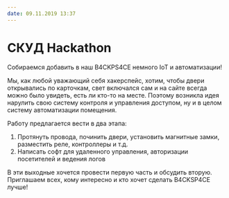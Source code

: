 ```yaml
---
date: 09.11.2019 13:37
---
```


# СКУД Hackathon

Собираемся добавить в наш B4CKPS4CE немного IoT и автоматизации!

Мы, как любой уважающий себя хакерспейс, хотим, чтобы двери открывались по карточкам, свет включался сам и на сайте всегда можно было увидеть, есть ли кто-то на месте. Поэтому возникла идея нарулить свою систему контроля и управления доступом, ну и в целом систему автоматизации помещения.

Работу предлагается вести в два этапа:

1. Протянуть провода, починить двери, установить магнитные замки, разместить реле, контроллеры и т.д.
2. Написать софт для удаленного управления, авторизации посетителей и ведения логов

В эти выходные хочется провести первую часть и обсудить вторую. Приглашаем всех, кому интересно и кто хочет сделать B4CKSP4CE лучше!

